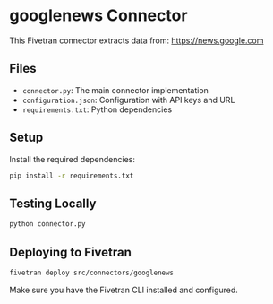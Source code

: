 # googlenews Connector

This Fivetran connector extracts data from: https://news.google.com

## Files

- `connector.py`: The main connector implementation
- `configuration.json`: Configuration with API keys and URL
- `requirements.txt`: Python dependencies

## Setup

Install the required dependencies:

```bash
pip install -r requirements.txt
```

## Testing Locally

```bash
python connector.py
```

## Deploying to Fivetran

```bash
fivetran deploy src/connectors/googlenews
```

Make sure you have the Fivetran CLI installed and configured.

